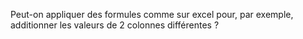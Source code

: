 Peut-on appliquer des formules comme sur excel pour, par exemple, additionner les valeurs de 2 colonnes différentes ?
